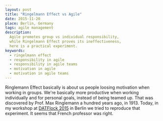 ```yaml
---
layout: post
title: "Ringelmann Effect vs Agile"
date: 2015-11-20
place: Berlin, Germany
tags: agile management
description:
  Agile promotes group vs individual responsibility,
  while Ringelmann Effect proves its ineffectiveness,
  here is a practical experiment.
keywords:
  - ringelmann effect
  - responsibility in agile
  - responsibility in agile teams
  - motivation in agile
  - motivation in agile teams
---
```


Ringlemann Effect basically is about us people loosing motivation
when working in groups. We're basically more productive when
working individually and for personal goals, instead of being
teamed up. That was discovered by Prof. Max Ringlemann a hundred
years ago, in 1913. Today, in my workshop at
[DATFlock 2015](http://distributed-agile-teams.org/workshops/) in Berlin we tried
to reproduce that experiment. It seems that French professor was right.

<!--more-->

